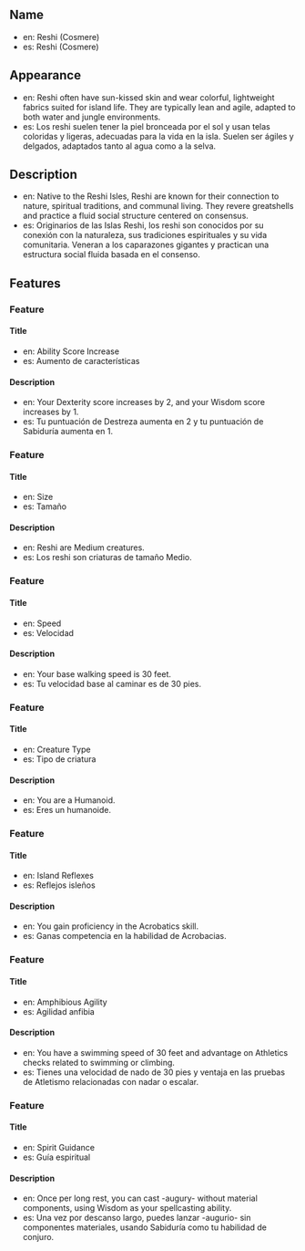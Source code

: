 ## Name

- en: Reshi (Cosmere)
- es: Reshi (Cosmere)

## Appearance

- en: Reshi often have sun-kissed skin and wear colorful, lightweight fabrics suited for island life. They are typically lean and agile, adapted to both water and jungle environments.
- es: Los reshi suelen tener la piel bronceada por el sol y usan telas coloridas y ligeras, adecuadas para la vida en la isla. Suelen ser ágiles y delgados, adaptados tanto al agua como a la selva.

## Description

- en: Native to the Reshi Isles, Reshi are known for their connection to nature, spiritual traditions, and communal living. They revere greatshells and practice a fluid social structure centered on consensus.
- es: Originarios de las Islas Reshi, los reshi son conocidos por su conexión con la naturaleza, sus tradiciones espirituales y su vida comunitaria. Veneran a los caparazones gigantes y practican una estructura social fluida basada en el consenso.

## Features

### Feature

#### Title

- en: Ability Score Increase
- es: Aumento de características

#### Description

- en: Your Dexterity score increases by 2, and your Wisdom score increases by 1.
- es: Tu puntuación de Destreza aumenta en 2 y tu puntuación de Sabiduría aumenta en 1.

### Feature

#### Title

- en: Size
- es: Tamaño

#### Description

- en: Reshi are Medium creatures.
- es: Los reshi son criaturas de tamaño Medio.

### Feature

#### Title

- en: Speed
- es: Velocidad

#### Description

- en: Your base walking speed is 30 feet.
- es: Tu velocidad base al caminar es de 30 pies.

### Feature

#### Title

- en: Creature Type
- es: Tipo de criatura

#### Description

- en: You are a Humanoid.
- es: Eres un humanoide.

### Feature

#### Title

- en: Island Reflexes
- es: Reflejos isleños

#### Description

- en: You gain proficiency in the Acrobatics skill.
- es: Ganas competencia en la habilidad de Acrobacias.

### Feature

#### Title

- en: Amphibious Agility
- es: Agilidad anfibia

#### Description

- en: You have a swimming speed of 30 feet and advantage on Athletics checks related to swimming or climbing.
- es: Tienes una velocidad de nado de 30 pies y ventaja en las pruebas de Atletismo relacionadas con nadar o escalar.

### Feature

#### Title

- en: Spirit Guidance
- es: Guía espiritual

#### Description

- en: Once per long rest, you can cast -augury- without material components, using Wisdom as your spellcasting ability.
- es: Una vez por descanso largo, puedes lanzar -augurio- sin componentes materiales, usando Sabiduría como tu habilidad de conjuro.
